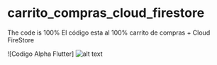 # carrito_compras_cloud_firestore



The code is 100% 
El código esta al 100% carrito de compras + Cloud FireStore

![Codigo Alpha Flutter]
![alt text](https://github.com/codigoalphacol/carrito_compras_cloud_firestore/blob/master/carritodecompras.png) 


